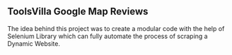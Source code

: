 ##  ToolsVilla Google Map Reviews
The idea behind this project was to create a modular code with the help of Selenium Library which can fully automate the process of scraping a Dynamic Website.
